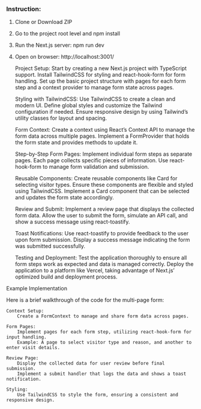 ### Instruction:

1. Clone or Download ZIP
2. Go to the project root level and npm install
3. Run the Next.js server: npm run dev
4. Open on browser: http://localhost:3001/

   Project Setup:
   Start by creating a new Next.js project with TypeScript support.
   Install TailwindCSS for styling and react-hook-form for form handling.
   Set up the basic project structure with pages for each form step and a context provider to manage form state across pages.

   Styling with TailwindCSS:
   Use TailwindCSS to create a clean and modern UI. Define global styles and customize the Tailwind configuration if needed.
   Ensure responsive design by using Tailwind’s utility classes for layout and spacing.

   Form Context:
   Create a context using React’s Context API to manage the form data across multiple pages.
   Implement a FormProvider that holds the form state and provides methods to update it.

   Step-by-Step Form Pages:
   Implement individual form steps as separate pages. Each page collects specific pieces of information.
   Use react-hook-form to manage form validation and submission.

   Reusable Components:
   Create reusable components like Card for selecting visitor types. Ensure these components are flexible and styled using TailwindCSS.
   Implement a Card component that can be selected and updates the form state accordingly.

   Review and Submit:
   Implement a review page that displays the collected form data.
   Allow the user to submit the form, simulate an API call, and show a success message using react-toastify.

   Toast Notifications:
   Use react-toastify to provide feedback to the user upon form submission. Display a success message indicating the form was submitted successfully.

   Testing and Deployment:
   Test the application thoroughly to ensure all form steps work as expected and data is managed correctly.
   Deploy the application to a platform like Vercel, taking advantage of Next.js’ optimized build and deployment process.

Example Implementation

Here is a brief walkthrough of the code for the multi-page form:

    Context Setup:
        Create a FormContext to manage and share form data across pages.

    Form Pages:
        Implement pages for each form step, utilizing react-hook-form for input handling.
        Example: A page to select visitor type and reason, and another to enter visit details.

    Review Page:
        Display the collected data for user review before final submission.
        Implement a submit handler that logs the data and shows a toast notification.

    Styling:
        Use TailwindCSS to style the form, ensuring a consistent and responsive design.
